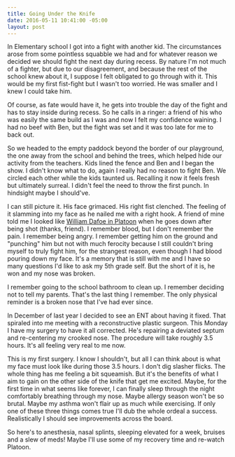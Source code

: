 ```yaml
---
title: Going Under the Knife
date: 2016-05-11 10:41:00 -05:00
layout: post
---
```


In Elementary school I got into a fight with another kid. The circumstances arose from some pointless squabble we had and for whatever reason we decided we should fight the next day during recess. By nature I'm not much of a fighter, but due to our disagreement, and because the rest of the school knew about it, I suppose I felt obligated to go through with it. This would be my first fist-fight but I wasn't too worried. He was smaller and I knew I could take him.

Of course, as fate would have it, he gets into trouble the day of the fight and has to stay inside during recess. So he calls in a ringer: a friend of his who was easily the same build as I was and now I felt my confidence waining. I had no beef with Ben, but the fight was set and it was too late for me to back out.

So we headed to the empty paddock beyond the border of our playground, the one away from the school and behind the trees, which helped hide our activity from the teachers. Kids lined the fence and Ben and I began the show. I didn't know what to do, again I really had no reason to fight Ben. We circled each other while the kids taunted us. Recalling it now it feels fresh but ultimately surreal. I didn't feel the need to throw the first punch. In hindsight maybe I should've.

I can still picture it. His face grimaced. His right fist clenched. The feeling of it slamming into my face as he nailed me with a right hook. A friend of mine told me I looked like [William Dafoe in Platoon](https://youtu.be/mKpQB3bEPbI?t=156) when he goes down after being shot (thanks, friend). I remember blood, but I don't remember the pain. I remember being angry. I remember getting him on the ground and "punching" him but not with much ferocity because I still couldn't bring myself to truly fight him, for the strangest reason, even though I had blood pouring down my face. It's a memory that is still with me and I have so many questions I'd like to ask my 5th grade self. But the short of it is, he won and my nose was broken.

I remember going to the school bathroom to clean up. I remember deciding not to tell my parents. That's the last thing I remember. The only physical reminder is a broken nose that I've had ever since.

In December of last year I decided to see an ENT about having it fixed. That spiraled into me meeting with a reconstructive plastic surgeon. This Monday I have my surgery to have it all corrected. He's repairing a deviated septum and re-centering my crooked nose. The procedure will take roughly 3.5 hours. It's all feeling very real to me now.

This is my first surgery. I know I shouldn't, but all I can think about is what my face must look like during those 3.5 hours. I don't dig slasher flicks. The whole thing has me feeling a bit squeamish. But it's the benefits of what I aim to gain on the other side of the knife that get me excited. Maybe, for the first time in what seems like forever, I can finally sleep through the night comfortably breathing through my nose. Maybe allergy season won't be so brutal. Maybe my asthma won't flair up as much while exercising. If only one of these three things comes true I'll dub the whole ordeal a success. Realistically I should see improvements across the board.

So here's to anesthesia, nasal splints, sleeping elevated for a week, bruises and a slew of meds! Maybe I'll use some of my recovery time and re-watch Platoon.
